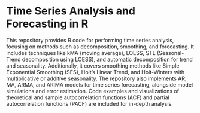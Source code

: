 # Time Series Analysis and Forecasting in R

This repository provides R code for performing time series analysis, focusing on methods such as decomposition, smoothing, and forecasting. It includes techniques like kMA (moving average), LOESS, STL (Seasonal-Trend decomposition using LOESS), and automatic decomposition for trend and seasonality. Additionally, it covers smoothing methods like Simple Exponential Smoothing (SES), Holt’s Linear Trend, and Holt-Winters with multiplicative or additive seasonality. The repository also implements AR, MA, ARMA, and ARIMA models for time series forecasting, alongside model simulations and error estimation. Code examples and visualizations of theoretical and sample autocorrelation functions (ACF) and partial autocorrelation functions (PACF) are included for in-depth analysis.
